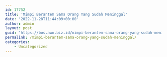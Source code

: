 ```yaml
---
id: 17752
title: 'Mimpi Berantem Sama Orang Yang Sudah Meninggal'
date: '2022-11-28T11:44:09+00:00'
author: admin
layout: post
guid: 'https://bos.awn.biz.id/mimpi-berantem-sama-orang-yang-sudah-meninggal/'
permalink: /mimpi-berantem-sama-orang-yang-sudah-meninggal/
categories:
    - Uncategorized
---
```


